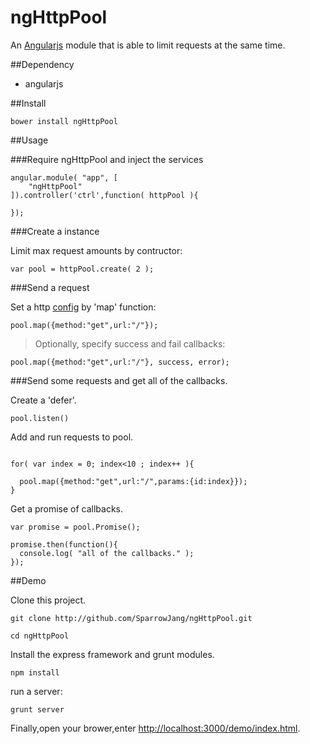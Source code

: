 ngHttpPool
==========

An [Angularjs](http://angularjs.org/) module that is able to limit requests at the same time.

##Dependency

* angularjs

##Install

```
bower install ngHttpPool
```

##Usage

###Require ngHttpPool and inject the services

```
angular.module( "app", [
	"ngHttpPool"
]).controller('ctrl',function( httpPool ){

});
```

###Create a instance

Limit max request amounts by contructor:


```
var pool = httpPool.create( 2 );
```

###Send a request

Set a http [config](http://docs.angularjs.org/api/ng.$http#parameters) by 'map' function:

```
pool.map({method:"get",url:"/"});
```

> Optionally, specify success and fail callbacks:
```
pool.map({method:"get",url:"/"}, success, error);
```

###Send some requests and get all of the callbacks.

Create a 'defer'.
```
pool.listen()
```

Add and run requests to pool.
```

for( var index = 0; index<10 ; index++ ){

  pool.map({method:"get",url:"/",params:{id:index}});
}
```

Get a promise of callbacks.
```
var promise = pool.Promise();

promise.then(function(){
  console.log( "all of the callbacks." );
});
```

##Demo

Clone this project.

```
git clone http://github.com/SparrowJang/ngHttpPool.git

cd ngHttpPool
```

Install the express framework and grunt modules.
```
npm install
```

run a server:
```
grunt server
```

Finally,open your brower,enter [http://localhost:3000/demo/index.html](http://localhost:3000/demo/index.html).



